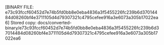 [BINARY FILE: e73c93fccf60452d7e74b5fd0bb8e0eba4836a3f5455226fc239b6d37014484d08260bf4e3711105d4d79307321c4795cefee916a3e6073a305b17022ea6]
Stored copy: docs/converted-binary/e73c93fccf60452d7e74b5fd0bb8e0eba4836a3f5455226fc239b6d37014484d08260bf4e3711105d4d79307321c4795cefee916a3e6073a305b17022ea6
